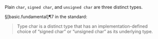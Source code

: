 Plain `char`, `signed char`, and `unsigned char` are three distinct types.

§[basic.fundamental]¶7 in the standard:
> Type char is a distinct type that has an implementation-defined choice of “signed char” or “unsigned char” as its underlying type.